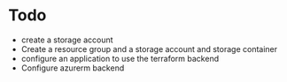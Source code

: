 # Todo

* create a storage account
* Create a resource group and a storage account and storage container
* configure an application to use the terraform backend
* Configure azurerm backend